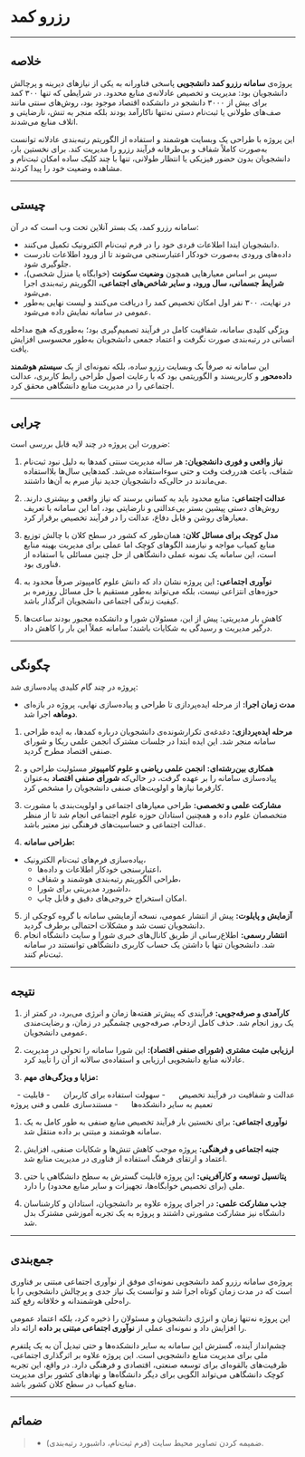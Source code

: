 
# رزرو کمد

---
## خلاصه

پروژه‌ی **سامانه رزرو کمد دانشجویی** پاسخی فناورانه به یکی از نیازهای دیرینه و پرچالش دانشجویان بود: مدیریت و تخصیص عادلانه‌ی منابع محدود. در شرایطی که تنها ۳۰۰ کمد برای بیش از ۳۰۰۰ دانشجو در دانشکده اقتصاد موجود بود، روش‌های سنتی مانند صف‌های طولانی یا ثبت‌نام دستی نه‌تنها ناکارآمد بودند بلکه منجر به تنش، نارضایتی و اتلاف منابع می‌شدند.

این پروژه با طراحی یک وبسایت هوشمند و استفاده از الگوریتم رتبه‌بندی عادلانه توانست به‌صورت کاملاً شفاف و بی‌طرفانه فرآیند رزرو را مدیریت کند. برای نخستین بار، دانشجویان بدون حضور فیزیکی یا انتظار طولانی، تنها با چند کلیک ساده امکان ثبت‌نام و مشاهده وضعیت خود را پیدا کردند.

---
## چیستی

سامانه رزرو کمد، یک بستر آنلاین تحت وب است که در آن:
* دانشجویان ابتدا اطلاعات فردی خود را در فرم ثبت‌نام الکترونیک تکمیل می‌کنند.
* داده‌های ورودی به‌صورت خودکار اعتبارسنجی می‌شوند تا از ورود اطلاعات نادرست جلوگیری شود.
* سپس بر اساس معیارهایی همچون **وضعیت سکونت** (خوابگاه یا منزل شخصی)، **شرایط جسمانی، سال ورود،** **و سایر شاخص‌های اجتماعی،** الگوریتم رتبه‌بندی اجرا می‌شود.
* در نهایت، ۳۰۰ نفر اول امکان تخصیص کمد را دریافت می‌کنند و لیست نهایی به‌طور عمومی در سامانه نمایش داده می‌شود.

ویژگی کلیدی سامانه، شفافیت کامل در فرآیند تصمیم‌گیری بود؛ به‌طوری‌که هیچ مداخله انسانی در رتبه‌بندی صورت نگرفت و اعتماد جمعی دانشجویان به‌طور محسوسی افزایش یافت.

این سامانه نه صرفاً یک وبسایت رزرو ساده، بلکه نمونه‌ای از یک **سیستم هوشمند داده‌محور** و کاربرپسند و الگوریتمی بود که با رعایت اصول طراحی رابط کاربری، عدالت اجتماعی را در مدیریت منابع دانشگاهی محقق کرد.

---
## چرایی

ضرورت این پروژه در چند لایه قابل بررسی است: 

1. **نیاز واقعی و فوری دانشجویان:** هر ساله مدیریت سنتی کمدها به دلیل نبود ثبت‌نام شفاف، باعث هدررفت وقت و حتی سوء‌استفاده می‌شد. کمدهایی سال‌ها بلااستفاده می‌ماندند در حالی‌که دانشجویان جدید نیاز مبرم به آن‌ها داشتند.

2. **عدالت اجتماعی:** منابع محدود باید به کسانی برسند که نیاز واقعی و بیشتری دارند. روش‌های دستی پیشین بستر بی‌عدالتی و نارضایتی بود، اما این سامانه با تعریف معیارهای روشن و قابل دفاع، عدالت را در فرآیند تخصیص برقرار کرد.

3. **مدل کوچک برای مسائل کلان:** همان‌طور که کشور در سطح کلان با چالش توزیع منابع کمیاب مواجه و  نیازمند الگوهای کوچک اما عملی برای مدیریت بهینه منابع است، این سامانه یک نمونه عملی دانشگاهی از حل چنین مسائلی با استفاده از فناوری بود. 

4. **نوآوری اجتماعی:** این پروژه نشان داد که دانش علوم کامپیوتر صرفاً محدود به حوزه‌های انتزاعی نیست، بلکه می‌تواند به‌طور مستقیم با  حل مسائل روزمره بر کیفیت زندگی اجتماعی دانشجویان اثرگذار باشد.

5. کاهش بار مدیریتی: پیش از این، مسئولان شورا و دانشکده مجبور بودند ساعت‌ها درگیر مدیریت و رسیدگی به شکایات باشند؛ سامانه عملاً این بار را کاهش داد.

---
## چگونگی

پروژه در چند گام کلیدی پیاده‌سازی شد:

- **مدت زمان اجرا:** از مرحله ایده‌پردازی تا طراحی و پیاده‌سازی نهایی، پروژه در بازه‌ای **دوماهه** اجرا شد.  

1. **مرحله ایده‌پردازی:** دغدغه‌ی تکرارشونده‌ی دانشجویان درباره کمدها، به ایده طراحی سامانه منجر شد. این ایده ابتدا در جلسات مشترک انجمن علمی ریکا و شورای صنفی اقتصاد مطرح گردید.

2. **همکاری بین‌رشته‌ای:** **انجمن علمی ریاضی و علوم کامپیوتر** مسئولیت طراحی و پیاده‌سازی سامانه را بر عهده گرفت، در حالی‌که **شورای صنفی اقتصاد** به‌عنوان کارفرما نیازها و اولویت‌های صنفی دانشجویان را مشخص کرد.

3. **مشارکت علمی و تخصصی:** طراحی معیارهای اجتماعی و اولویت‌بندی با مشورت متخصصان علوم داده و همچنین استادان حوزه علوم اجتماعی انجام شد تا از منظر عدالت اجتماعی و حساسیت‌های فرهنگی نیز معتبر باشد.

4.  **طراحی سامانه:** 
 * پیاده‌سازی فرم‌های ثبت‌نام الکترونیک،
   * اعتبارسنجی خودکار اطلاعات و داده‌ها،
   * طراحی الگوریتم رتبه‌بندی هوشمند و شفاف،
   * داشبورد مدیریتی برای شورا،
   * امکان استخراج خروجی‌های دقیق و قابل چاپ.

5. **آزمایش و پایلوت:** پیش از انتشار عمومی، نسخه آزمایشی سامانه با گروه کوچکی از دانشجویان تست شد و مشکلات احتمالی برطرف گردید.
6. **انتشار رسمی:** اطلاع‌رسانی از طریق کانال‌های خبری شورا و سایت دانشگاه انجام شد. دانشجویان تنها با داشتن یک حساب کاربری دانشگاهی توانستند در سامانه ثبت‌نام کنند.

---
## نتیجه

1. **کارآمدی و صرفه‌جویی:** فرآیندی که پیش‌تر هفته‌ها زمان و انرژی می‌برد، در کمتر از یک روز انجام شد. حذف کامل ازدحام، صرفه‌جویی چشمگیر در زمان، و رضایت‌مندی عمومی دانشجویان.  

2. **ارزیابی مثبت مشتری (شورای صنفی اقتصاد):** این شورا سامانه را تحولی در مدیریت عادلانه منابع دانشجویی ارزیابی و استفاده‌ی سالانه از آن را تأیید کرد.  

3. **مزایا و ویژگی‌های مهم:**  

   - عدالت و شفافیت در فرآیند تخصیص  
   - سهولت استفاده برای کاربران  
   - قابلیت تعمیم به سایر دانشکده‌ها  
   - مستندسازی علمی و فنی پروژه  

1. **نوآوری اجتماعی:** برای نخستین بار فرآیند تخصیص منابع صنفی به طور کامل به یک سامانه هوشمند و مبتنی بر داده منتقل شد.  

2. **جنبه اجتماعی و فرهنگی:** پروژه موجب کاهش تنش‌ها و شکایات صنفی، افزایش اعتماد و ارتقای فرهنگ استفاده از فناوری در مدیریت منابع شد.  

3. **پتانسیل توسعه و کارآفرینی:** این پروژه قابلیت گسترش به سطح دانشگاهی یا حتی ملی (برای تخصیص خوابگاه‌ها، تجهیزات و سایر منابع محدود) را دارد.  

4. **جذب مشارکت علمی:** در اجرای پروژه علاوه بر دانشجویان، استادان و کارشناسان دانشگاه نیز مشارکت مشورتی داشتند و پروژه به یک تجربه آموزشی مشترک بدل شد.

---
## جمع‌بندی

پروژه‌ی سامانه رزرو کمد دانشجویی نمونه‌ای موفق از نوآوری اجتماعی مبتنی بر فناوری است که در مدت زمان کوتاه اجرا شد و توانست یک نیاز جدی و پرچالش دانشجویی را با راه‌حلی هوشمندانه و خلاقانه رفع کند.  

این پروژه نه‌تنها زمان و انرژی دانشجویان و مسئولان را ذخیره کرد، بلکه اعتماد عمومی را افزایش داد و نمونه‌ای عملی از **نوآوری اجتماعی مبتنی بر داده** ارائه داد.

چشم‌انداز آینده، گسترش این سامانه به سایر دانشکده‌ها و حتی تبدیل آن به یک پلتفرم ملی برای مدیریت منابع دانشجویی است. این پروژه علاوه بر اثرگذاری اجتماعی، ظرفیت‌های بالقوه‌ای برای توسعه صنعتی، اقتصادی و فرهنگی دارد. در واقع، این تجربه کوچک دانشگاهی می‌تواند الگویی برای دیگر دانشگاه‌ها و نهادهای کشور برای مدیریت منابع کمیاب در سطح کلان کشور باشد.

---
## ضمائم
  
> - ضمیمه کردن تصاویر محیط سایت (فرم ثبت‌نام، داشبورد رتبه‌بندی).